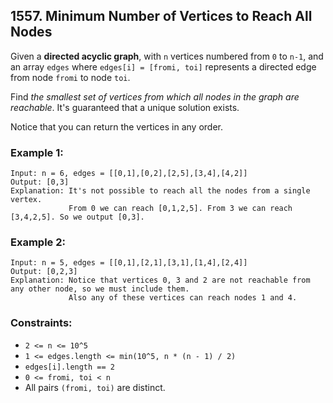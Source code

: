 ## 1557. Minimum Number of Vertices to Reach All Nodes

Given a **directed acyclic graph**, with ```n``` vertices numbered from ```0``` to ```n-1```, and an array ```edges``` where ```edges[i] = [fromi, toi]``` represents a directed edge from node ```fromi``` to node ```toi```.

Find *the smallest set of vertices from which all nodes in the graph are reachable*. It's guaranteed that a unique solution exists.

Notice that you can return the vertices in any order.

### Example 1:
```
Input: n = 6, edges = [[0,1],[0,2],[2,5],[3,4],[4,2]]
Output: [0,3]
Explanation: It's not possible to reach all the nodes from a single vertex.
             From 0 we can reach [0,1,2,5]. From 3 we can reach [3,4,2,5]. So we output [0,3].
```
### Example 2:
```
Input: n = 5, edges = [[0,1],[2,1],[3,1],[1,4],[2,4]]
Output: [0,2,3]
Explanation: Notice that vertices 0, 3 and 2 are not reachable from any other node, so we must include them.
             Also any of these vertices can reach nodes 1 and 4.
```

### Constraints:

* ```2 <= n <= 10^5```
* ```1 <= edges.length <= min(10^5, n * (n - 1) / 2)```
* ```edges[i].length == 2```
* ```0 <= fromi, toi < n```
* All pairs ```(fromi, toi)``` are distinct.